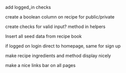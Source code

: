 add logged_in checks

create a boolean column on recipe for public/private

create checks for valid input? method in helpers

Insert all seed data from recipe book

if logged on login direct to homepage, same for sign up

make recipe ingredients and method display nicely

make a nice links bar on all pages


